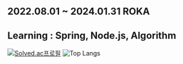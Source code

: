 ## 2022.08.01 ~ 2024.01.31 ROKA
## Learning : Spring, Node.js, Algorithm

[![Solved.ac프로필](http://mazassumnida.wtf/api/v2/generate_badge?boj=louis0622)](https://solved.ac/louis0622)
![Top Langs](https://github-readme-stats.vercel.app/api/top-langs/?username=Shinui-Oh&layout=compact&theme=dark&text_color=5CFFD1&title_color=5CFFD1)
